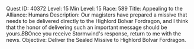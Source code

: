 Quest ID: 40372
Level: 15
Min Level: 15
Race: 589
Title: Appealing to the Alliance: Humans
Description: Our magisters have prepared a missive that needs to be delivered directly to the Highlord Bolvar Fordragon, and I think that the honor of delivering such an important message should be yours.$B$BOnce you receive Stormwind's response, return to me with the news.
Objective: Deliver the Sealed Missive to Highlord Bolvar Fordragon.
